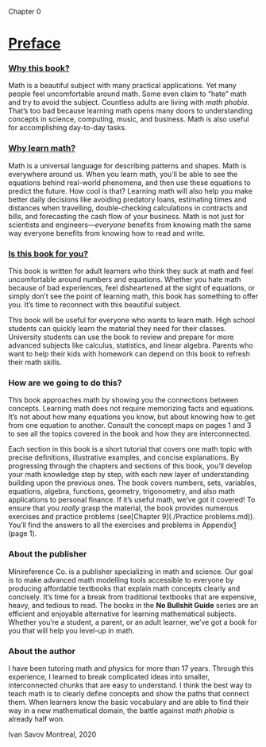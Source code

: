 Chapter 0    

# [Preface](part0000_split_012.md)

### [Why this book?](part0000_split_012.md)

Math is a beautiful subject with many practical applications. Yet many people feel uncomfortable around math. Some even claim to “hate” math and try to avoid the subject. Countless adults are living with _math phobia_. That’s too bad because learning math opens many doors to understanding concepts in science, computing, music, and business. Math is also useful for accomplishing day-to-day tasks.

### [Why learn math?](part0000_split_012.md)

Math is a universal language for describing patterns and shapes. Math is everywhere around us. When you learn math, you’ll be able to see the equations behind real-world phenomena, and then use these equations to predict the future. How cool is that? Learning math will also help you make better daily decisions like avoiding predatory loans, estimating times and distances when travelling, double-checking calculations in contracts and bills, and forecasting the cash flow of your business. Math is not just for scientists and engineers—_everyone_ benefits from knowing math the same way everyone benefits from knowing how to read and write.

### [Is this book for you?](part0000_split_012.md)

This book is written for adult learners who think they suck at math and feel uncomfortable around numbers and equations. Whether you hate math because of bad experiences, feel disheartened at the sight of equations, or simply don’t see the point of learning math, this book has something to offer you. It’s time to reconnect with this beautiful subject.

This book will be useful for everyone who wants to learn math. High school students can quickly learn the material they need for their classes. University students can use the book to review and prepare for more advanced subjects like calculus, statistics, and linear algebra. Parents who want to help their kids with homework can depend on this book to refresh their math skills.

### How are we going to do this?

This book approaches math by showing you the connections between concepts. Learning math does not require memorizing facts and equations. It’s not about how many equations you know, but about knowing how to get from one equation to another. Consult the concept maps on pages 1 and 3 to see all the topics covered in the book and how they are interconnected.

Each section in this book is a short tutorial that covers one math topic with precise definitions, illustrative examples, and concise explanations. By progressing through the chapters and sections of this book, you’ll develop your math knowledge step by step, with each new layer of understanding building upon the previous ones. The book covers numbers, sets, variables, equations, algebra, functions, geometry, trigonometry, and also math applications to personal finance. If it’s useful math, we’ve got it covered! To ensure that you _really_ grasp the material, the book provides numerous exercises and practice problems (see[Chapter 9](./Practice problems.md)). You’ll find the answers to all the exercises and problems in Appendix[1](./XXXXXXXXXXXXXXXXXXXXXXXXXXXXXXXXXX.md) (page 1).

### About the publisher

Minireference Co. is a publisher specializing in math and science. Our goal is to make advanced math modelling tools accessible to everyone by producing affordable textbooks that explain math concepts clearly and concisely. It’s time for a break from traditional textbooks that are expensive, heavy, and tedious to read. The books in the **No Bullshit Guide** series are an efficient and enjoyable alternative for learning mathematical subjects. Whether you’re a student, a parent, or an adult learner, we’ve got a book for you that will help you level-up in math.

### About the author

I have been tutoring math and physics for more than 17 years. Through this experience, I learned to break complicated ideas into smaller, interconnected chunks that are easy to understand. I think the best way to teach math is to clearly define concepts and show the paths that connect them. When learners know the basic vocabulary and are able to find their way in a new mathematical domain, the battle against _math phobia_ is already half won.

Ivan Savov Montreal, 2020
